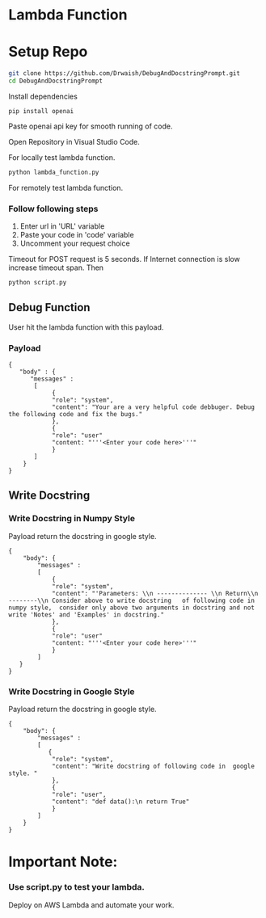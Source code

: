 # Lambda Function 

# Setup Repo
```bash
git clone https://github.com/Drwaish/DebugAndDocstringPrompt.git
cd DebugAndDocstringPrompt
```
Install dependencies
```
pip install openai
```
Paste openai api key for smooth running of code.


Open Repository in Visual Studio Code.

For locally test lambda function.
```bash
python lambda_function.py
```
For remotely test lambda function.
### Follow following steps
1) Enter url in 'URL' variable
2) Paste your code in 'code' variable
3) Uncomment your request choice

Timeout for POST request is 5 seconds. If Internet connection is slow increase timeout span.
Then 
```bash
python script.py
```
## Debug Function
User hit the lambda function with this payload.
### Payload
```
{ 
   "body" : {
      "messages" :
       [
            {
            "role": "system",
            "content": "Your are a very helpful code debbuger. Debug the following code and fix the bugs."
            },
            {
            "role": "user"
            "content: "'''<Enter your code here>'''"
            }
       ] 
    }
}
```
## Write Docstring 

### Write Docstring in Numpy Style
Payload return  the docstring in google style.
```
{
    "body": {
        "messages" : 
        [
            {
            "role": "system",
            "content": "'Parameters: \\n -------------- \\n Return\\n --------\\n Consider above to write docstring   of following code in  numpy style,  consider only above two arguments in docstring and not write 'Notes' and 'Examples' in docstring."
            },
            {
            "role": "user"
            "content: "'''<Enter your code here>'''"
            }
        ]
   }
}
```

### Write Docstring in Google Style
Payload return  the docstring in google style.
```
{ 
    "body": {
        "messages" :
        [
           {
            "role": "system",
            "content": "Write docstring of following code in  google style. "
            },
            {
            "role": "user",
            "content": "def data():\n return True"
            }
        ]
    }
}
```
# Important Note: 
### Use script.py to test your lambda. 

Deploy on AWS Lambda and automate your work.
